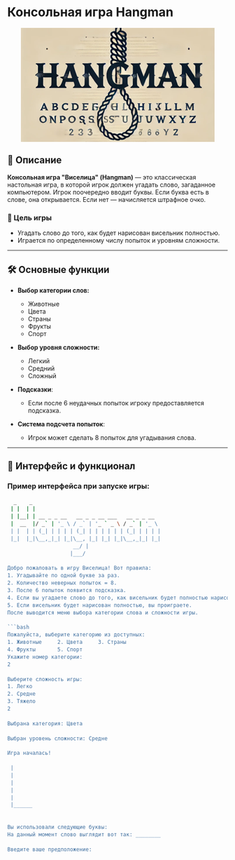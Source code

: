 # Консольная игра Hangman

<img src="img.png" style="display: block; margin: 0 auto;">

## 📖 Описание

**Консольная игра "Виселица" (Hangman)** — это классическая настольная игра, в которой игрок должен угадать слово, загаданное компьютером. Игрок поочередно вводит буквы. Если буква есть в слове, она открывается. Если нет — начисляется штрафное очко.

### 🎯 Цель игры
- Угадать слово до того, как будет нарисован висельник полностью.
- Играется по определенному числу попыток и уровням сложности.

---

## 🛠️ Основные функции

- **Выбор категории слов:**
    - Животные
    - Цвета
    - Страны
    - Фрукты
    - Спорт

- **Выбор уровня сложности:**
    - Легкий
    - Средний
    - Сложный

- **Подсказки**:
    - Если после 6 неудачных попыток игроку предоставляется подсказка.

- **Система подсчета попыток**:
    - Игрок может сделать 8 попыток для угадывания слова.

---

## 📜 Интерфейс и функционал

### Пример интерфейса при запуске игры:

```bash
  _    _                                         
 | |  | |                                        
 | |__| | __ _ _ __   __ _ _ __ ___   __ _ _ __  
 |  __  |/ _` | '_ \ / _` | '_ ` _ \ / _` | '_ \ 
 | |  | | (_| | | | | (_| | | | | | | (_| | | | |
 |_|  |_|\__,_|_| |_|\__, |_| |_| |_|\__,_|_| |_| 
                     __/ |                      
                    |___/                        

Добро пожаловать в игру Виселица! Вот правила:
1. Угадывайте по одной букве за раз.
2. Количество неверных попыток = 8.
3. После 6 попыток появится подсказка.
4. Если вы угадаете слово до того, как висельник будет полностью нарисован, вы победите.
5. Если висельник будет нарисован полностью, вы проиграете.
После выводится меню выбора категории слова и сложности игры.

```bash
Пожалуйста, выберите категорию из доступных:
1. Животные     2. Цвета     3. Страны
4. Фрукты       5. Спорт
Укажите номер категории: 
2

Выберите сложность игры:
1. Легко
2. Средне
3. Тяжело
2

Выбрана категория: Цвета

Выбран уровень сложности: Средне

Игра началась!

 |
 |
 |
 |
 |
 |______


Вы использовали следующие буквы: 
На данный момент слово выглядит вот так: ________

Введите ваше предположение: 

```

